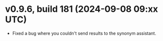 # v0.9.6, build 181 (2024-09-08 09:xx UTC)
- Fixed a bug where you couldn't send results to the synonym assistant.